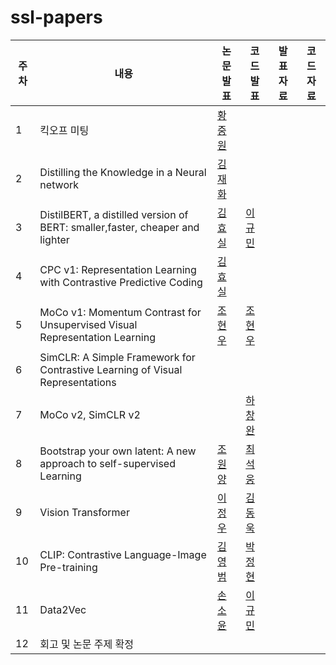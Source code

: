 # ssl-papers

|주차|내용|논문 발표|코드 발표|발표 자료|코드 자료|
|-|-|-|-|-|-|
|1|킥오프 미팅|[황중원]()||||
|2|Distilling the Knowledge in a Neural network|[김재화]()||||
|3|DistilBERT, a distilled version of BERT: smaller,faster, cheaper and lighter|[김효실]()|[이규민]()|||
|4|CPC v1: Representation Learning with Contrastive Predictive Coding|[김효실]()||||
|5|MoCo v1: Momentum Contrast for Unsupervised Visual Representation Learning|[조현우]()|[조현우]()|||
|6|SimCLR: A Simple Framework for Contrastive Learning of Visual Representations|||||
|7|MoCo v2, SimCLR v2||[하창완]()|||
|8|Bootstrap your own latent: A new approach to self-supervised Learning|[조원양]()|[최석웅]()|||
|9|Vision Transformer|[이정우]()|[김동욱]()|||
|10|CLIP: Contrastive Language-Image Pre-training|[김영범]()|[박정현]()|||
|11|Data2Vec|[손소윤]()|[이규민]()|||
|12|회고 및 논문 주제 확정|||||
